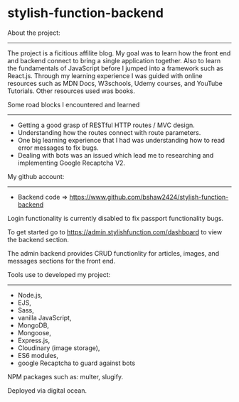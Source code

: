 # stylish-function-backend

About the project:

---

The project is a ficitious affilite blog. My goal was to learn how the front end and backend connect to
bring a single application together. Also to learn the fundamentals of JavaScript before I jumped into a framework such as React.js. Through my learning experience I was guided with online resources such as MDN Docs, W3schools, Udemy courses, and YouTube Tutorials. Other resources used was books.

Some road blocks I encountered and learned

---

- Getting a good grasp of RESTful HTTP routes / MVC design.
- Understanding how the routes connect with route parameters.
- One big learning experience that I had was understanding how to read error messages to fix bugs.
- Dealing with bots was an issued which lead me to researching and implementing Google Recaptcha V2.

My github account:

---

- Backend code => https://www.github.com/bshaw2424/stylish-function-backend

Login functionality is currently disabled to fix passport functionality bugs.

To get started go to https://admin.stylishfunction.com/dashboard to view the backend section.

The admin backend provides CRUD functionlity for articles, images, and messages sections for the front end.

Tools use to developed my project:

---

- Node.js,
- EJS,
- Sass,
- vanilla JavaScript,
- MongoDB,
- Mongoose,
- Express.js,
- Cloudinary (image storage),
- ES6 modules,
- google Recaptcha to guard against bots

NPM packages such as: multer, slugify.

Deployed via digital ocean.
